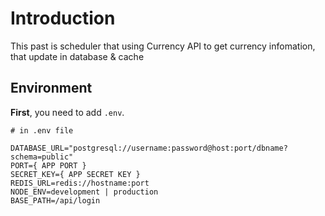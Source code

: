# Introduction

This past is scheduler that using Currency API to get currency infomation, that update in database & cache

## Environment

**First**, you need to add `.env`.

```
# in .env file

DATABASE_URL="postgresql://username:password@host:port/dbname?schema=public"
PORT={ APP PORT }
SECRET_KEY={ APP SECRET KEY }
REDIS_URL=redis://hostname:port
NODE_ENV=development | production
BASE_PATH=/api/login
```
